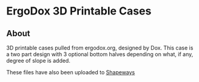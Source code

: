 # ErgoDox 3D Printable Cases

## About
3D printable cases pulled from ergodox.org, designed by Dox. This case is a two part design with 3 optional bottom halves depending on what, if any, degree of slope is added.

These files have also been uploaded to [Shapeways](https://www.shapeways.com/shops/dox)
